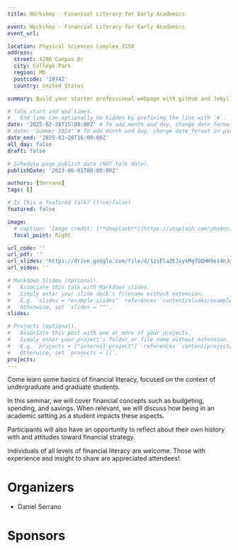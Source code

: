 ```yaml
---
title: Workshop - Financial Literacy for Early Academics

event: Workshop - Financial Literacy for Early Academics
event_url: 

location: Physical Sciences Complex 3150
address:
  street: 4296 Campus Dr
  city: College Park
  region: MD
  postcode: '20742'
  country: United States

summary: Build your starter professional webpage with github and Jekyll

# Talk start and end times.
#   End time can optionally be hidden by prefixing the line with `#`.
date: '2025-02-28T15:00:00Z' # To add month and day, change date_format in params.yaml
# date: 'Summer 2024' # To add month and day, change date_format in params.yaml
date_end: '2025-02-28T16:00:00Z'
all_day: false
draft: false

# Schedule page publish date (NOT talk date).
publishDate: '2023-06-01T00:00:00Z'

authors: [Serrano]
tags: []

# Is this a featured talk? (true/false)
featured: false

image:
  # caption: 'Image credit: [**Unsplash**](https://unsplash.com/photos/bzdhc5b3Bxs)'
  focal_point: Right

url_code: ''
url_pdf: ''
url_slides: 'https://drive.google.com/file/d/1zsElaZEJxykMg7OQHH9o14nJgQmsQrf1/view?usp=share_link'
url_video: ''

# Markdown Slides (optional).
#   Associate this talk with Markdown slides.
#   Simply enter your slide deck's filename without extension.
#   E.g. `slides = "example-slides"` references `content/slides/example-slides.md`.
#   Otherwise, set `slides = ""`.
slides:

# Projects (optional).
#   Associate this post with one or more of your projects.
#   Simply enter your project's folder or file name without extension.
#   E.g. `projects = ["internal-project"]` references `content/project/deep-learning/index.md`.
#   Otherwise, set `projects = []`.
projects:
---
```


Come learn some basics of financial literacy, focused on the context of undergraduate and graduate students.

In this seminar, we will cover financial concepts such as budgeting, spending, and savings. When relevant, we will discuss how being in an academic setting as a student impacts these aspects.

Participants will also have an opportunity to reflect about their own history with and attitudes toward financial strategy.

Individuals of all levels of financial literacy are welcome. Those with experience and insight to share are appreciated attendees!

# Organizers

- Daniel Serrano

# Sponsors
